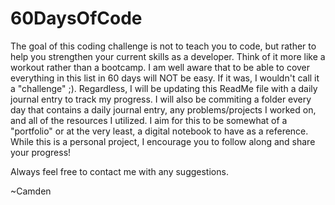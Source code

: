 # 60DaysOfCode

The goal of this coding challenge is not to teach you to code, but rather to help you strengthen your current skills as a developer. Think of it more like a workout rather than a bootcamp. I am well aware that to be able to cover everything in this list in 60 days will NOT be easy. If it was, I wouldn't call it a "challenge" ;). Regardless, I will be updating this ReadMe file with a daily journal entry to track my progress. I will also be commiting a folder every day that contains a daily journal entry, any problems/projects I worked on, and all of the resources I utilized. I aim for this to be somewhat of a "portfolio" or at the very least, a digital notebook to have as a reference. While this is a personal project, I encourage you to follow along and share your progress! 

Always feel free to contact me with any suggestions.

~Camden
